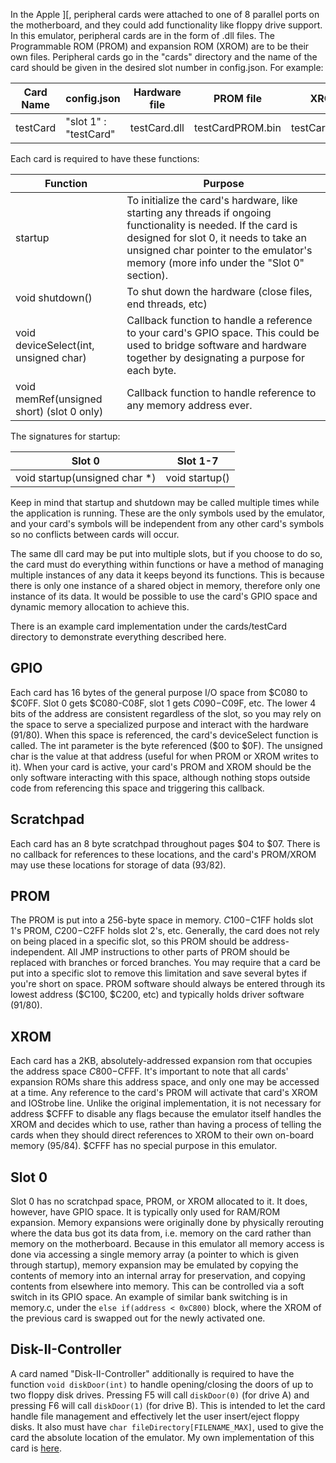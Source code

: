 <!--not to html-->

In the Apple ][, peripheral cards were attached to one of 8 parallel ports on the motherboard, and they
could add functionality like floppy drive support. In this emulator, peripheral cards are in the form
of .dll files. The Programmable ROM (PROM) and expansion ROM (XROM) are to be their own files. Peripheral
cards go in the "cards" directory and the name of the card should be given in the desired slot number in
config.json. For example:

| Card Name | config.json           | Hardware file | PROM file        | XROM file        |
|-----------|-----------------------|---------------|------------------|------------------|
| testCard  | "slot 1" : "testCard" | testCard.dll  | testCardPROM.bin | testCardXROM.bin |

Each card is required to have these functions:

| Function                                  | Purpose                                                                                                                                                                                                                                         |
|-------------------------------------------|-------------------------------------------------------------------------------------------------------------------------------------------------------------------------------------------------------------------------------------------------|
| startup                                   | To initialize the card's hardware, like starting any threads if ongoing functionality is needed. If the card is designed for slot 0, it needs to take an unsigned char pointer to the emulator's memory (more info under the "Slot 0" section). |
| void shutdown()                           | To shut down the hardware (close files, end threads, etc)                                                                                                                                                                                       |
| void deviceSelect(int, unsigned char)     | Callback function to handle a reference to your card's GPIO space. This could be used to bridge software and hardware together by designating a purpose for each byte.                                                                          |
| void memRef(unsigned short) (slot 0 only) | Callback function to handle reference to any memory address ever.                                                                                                                                                                               |

The signatures for startup:

| Slot 0                        | Slot 1-7       |
|-------------------------------|----------------|
| void startup(unsigned char *) | void startup() |

Keep in mind that startup and shutdown may be called multiple times while the application is running. These
are the only symbols used by the emulator, and your card's symbols will be independent from any other
card's symbols so no conflicts between cards will occur.

The same dll card may be put into multiple slots, but if you choose to do so, the card must do everything
within functions or have a method of managing multiple instances of any data it keeps beyond its functions.
This is because there is only one instance of a shared object in memory, therefore only one instance of its
data. It would be possible to use the card's GPIO space and dynamic memory allocation to achieve this.

There is an example card implementation under the cards/testCard directory to demonstrate everything
described here.

## GPIO

Each card has 16 bytes of the general purpose I/O space from $C080 to $C0FF. Slot 0 gets $C080-C08F, slot
1 gets $C090-$C09F, etc. The lower 4 bits of the address are consistent regardless of the slot, so you may
rely on the space to serve a specialized purpose and interact with the hardware (91/80). When this space is
referenced, the card's deviceSelect function is called. The int parameter is the byte referenced ($00 to $0F).
The unsigned char is the value at that address (useful for when PROM or XROM writes to it). When your card is
active, your card's PROM and XROM should be the only software interacting with this space, although nothing
stops outside code from referencing this space and triggering this callback.

## Scratchpad
Each card has an 8 byte scratchpad throughout pages $04 to $07. There is no callback for references to these
locations, and the card's PROM/XROM may use these locations for storage of data (93/82).

## PROM

The PROM is put into a 256-byte space in memory. $C100-$C1FF holds slot 1's PROM, $C200-$C2FF holds
slot 2's, etc. Generally, the card does not rely on being placed in a specific slot, so this PROM
should be address-independent. All JMP instructions to other parts of PROM should be replaced with branches
or forced branches. You may require that a card be put into a specific slot to remove this limitation and
save several bytes if you're short on space. PROM software should always be entered through its lowest address
($C100, $C200, etc) and typically holds driver software (91/80).

## XROM

Each card has a 2KB, absolutely-addressed expansion rom that occupies the address space $C800-$CFFF.
It's important to note that all cards' expansion ROMs share this address space, and only one may be
accessed at a time. Any reference to the card's PROM will activate that card's XROM and IOStrobe line.
Unlike the original implementation, it is not necessary for address $CFFF to disable any flags because
the emulator itself handles the XROM and decides which to use, rather than having a process of telling the
cards when they should direct references to XROM to their own on-board memory (95/84). $CFFF has no special
purpose in this emulator.

## Slot 0

Slot 0 has no scratchpad space, PROM, or XROM allocated to it. It does, however, have GPIO space. It is
typically only used for RAM/ROM expansion. Memory expansions were originally done by physically rerouting
where the data bus got its data from, i.e. memory on the card rather than memory on the motherboard. Because
in this emulator all memory access is done via accessing a single memory array (a pointer to which is given
through startup), memory expansion may be emulated by copying the contents of memory into an internal array
for preservation, and copying contents from elsewhere into memory. This can be controlled via a soft
switch in its GPIO space. An example of similar bank switching is in memory.c, under the
`else if(address < 0xC800)` block, where the XROM of the previous card is swapped out for the newly
activated one.

## Disk-II-Controller

A card named "Disk-II-Controller" additionally is required to have the function `void diskDoor(int)`
to handle opening/closing the doors of up to two floppy disk drives. Pressing F5 will call `diskDoor(0)`
(for drive A) and pressing F6 will call `diskDoor(1)` (for drive B). This is intended to let the card handle
file management and effectively let the user insert/eject floppy disks. It also must have
`char fileDirectory[FILENAME_MAX]`, used to give the card the absolute location of the emulator. My own
implementation of this card is  [here](https://github.com/melaquin/Disk-II-Controller).